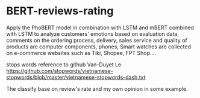 # BERT-reviews-rating

Apply the PhoBERT model in combination with LSTM and mBERT combined with LSTM to analyze customers' emotions based on evaluation data, comments on the ordering process, delivery, sales service and quality of products are computer components, phones, Smart watches are collected on e-commerce websites such as Tiki, Shopee, FPT Shop....

stops words reference to github Van-Duyet Le https://github.com/stopwords/vietnamese-stopwords/blob/master/vietnamese-stopwords-dash.txt

The classify base on review's rate and my own opinion in some example.
